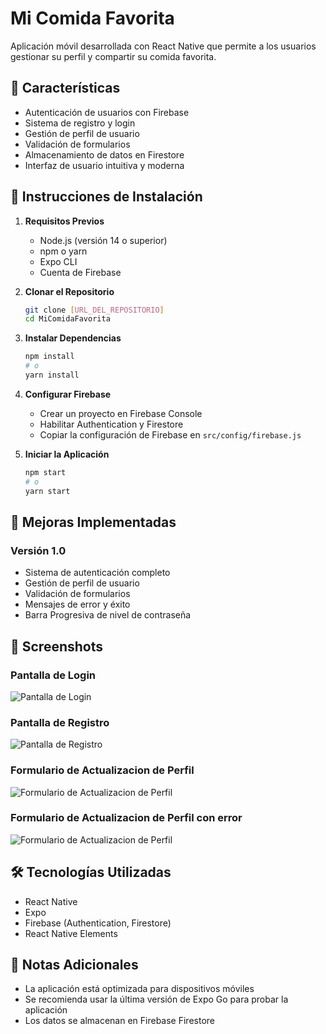 # Mi Comida Favorita

Aplicación móvil desarrollada con React Native que permite a los usuarios gestionar su perfil y compartir su comida favorita.

## 📱 Características

- Autenticación de usuarios con Firebase
- Sistema de registro y login
- Gestión de perfil de usuario
- Validación de formularios
- Almacenamiento de datos en Firestore
- Interfaz de usuario intuitiva y moderna

## 🚀 Instrucciones de Instalación

1. **Requisitos Previos**
   - Node.js (versión 14 o superior)
   - npm o yarn
   - Expo CLI
   - Cuenta de Firebase

2. **Clonar el Repositorio**
   ```bash
   git clone [URL_DEL_REPOSITORIO]
   cd MiComidaFavorita
   ```

3. **Instalar Dependencias**
   ```bash
   npm install
   # o
   yarn install
   ```

4. **Configurar Firebase**
   - Crear un proyecto en Firebase Console
   - Habilitar Authentication y Firestore
   - Copiar la configuración de Firebase en `src/config/firebase.js`

5. **Iniciar la Aplicación**
   ```bash
   npm start
   # o
   yarn start
   ```

## 🔄 Mejoras Implementadas

### Versión 1.0
- Sistema de autenticación completo
- Gestión de perfil de usuario
- Validación de formularios
- Mensajes de error y éxito
- Barra Progresiva de nivel de contraseña

## 📸 Screenshots

### Pantalla de Login
![Pantalla de Login](./src/screenshot/login.png)

### Pantalla de Registro
![Pantalla de Registro](./src/screenshot/profile.png)

### Formulario de Actualizacion de Perfil
![Formulario de Actualizacion de Perfil](./src/screenshot/form.png)

### Formulario de Actualizacion de Perfil con error
![Formulario de Actualizacion de Perfil](./src/screenshot/form2.png)

## 🛠️ Tecnologías Utilizadas

- React Native
- Expo
- Firebase (Authentication, Firestore)
- React Native Elements

## 📝 Notas Adicionales

- La aplicación está optimizada para dispositivos móviles
- Se recomienda usar la última versión de Expo Go para probar la aplicación
- Los datos se almacenan en Firebase Firestore
